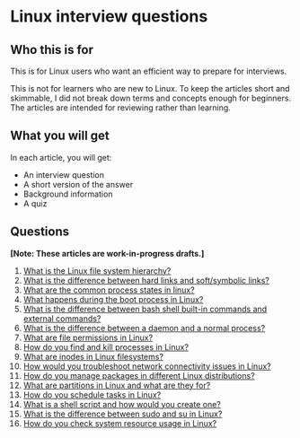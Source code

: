 # Linux interview questions

## Who this is for

This is for Linux users who want an efficient way to prepare for interviews.

This is not for learners who are new to Linux. To keep the articles short and skimmable, I did not break down terms and concepts enough for beginners. The articles are intended for reviewing rather than learning.

## What you will get

In each article, you will get:
- An interview question
- A short version of the answer
- Background information
- A quiz

## Questions

**[Note: These articles are work-in-progress drafts.]**

1. [What is the Linux file system hierarchy?](https://github.com/jablonskidev/linux-interview-questions/blob/main/questions/linux-file-system-hierarchy.md)
2. [What is the difference between hard links and soft/symbolic links?](https://github.com/jablonskidev/linux-interview-questions/blob/main/questions/linux-hard-links-soft-or-symbolic-links.md)
3. [What are the common process states in linux?](https://github.com/jablonskidev/linux-interview-questions/blob/main/questions/linux-process-states.md)
4. [What happens during the boot process in Linux?](https://github.com/jablonskidev/linux-interview-questions/blob/main/questions/linux-boot-process.md)
5. [What is the difference between bash shell built-in commands and external commands?](https://github.com/jablonskidev/linux-interview-questions/blob/main/questions/linux-built-in-vs-external-commands.md)
6. [What is the difference between a daemon and a normal process?](https://github.com/jablonskidev/linux-interview-questions/blob/main/questions/linux-daemon-vs-process.md)
7. [What are file permissions in Linux?](https://github.com/jablonskidev/linux-interview-questions/blob/main/questions/linux-file-permissions.md)
8. [How do you find and kill processes in Linux?](https://github.com/jablonskidev/linux-interview-questions/blob/main/questions/linux-find-kill-processes.md)
9. [What are inodes in Linux filesystems?](https://github.com/jablonskidev/linux-interview-questions/blob/main/questions/linux-inodes.md)
10. [How would you troubleshoot network connectivity issues in Linux?](https://github.com/jablonskidev/linux-interview-questions/blob/main/questions/linux-network-connectivity.md)
11. [How do you manage packages in different Linux distributions?](https://github.com/jablonskidev/linux-interview-questions/blob/main/questions/linux-package-management.md)
12. [What are partitions in Linux and what are they for?](https://github.com/jablonskidev/linux-interview-questions/blob/main/questions/linux-partitions.md)
13. [How do you schedule tasks in Linux?](https://github.com/jablonskidev/linux-interview-questions/blob/main/questions/linux-schedule-tasks.md)
14. [What is a shell script and how would you create one?](https://github.com/jablonskidev/linux-interview-questions/blob/main/questions/linux-shell-script.md)
15. [What is the difference between sudo and su in Linux?](https://github.com/jablonskidev/linux-interview-questions/blob/main/questions/linux-sudo-vs-su.md)
16. [How do you check system resource usage in Linux?](https://github.com/jablonskidev/linux-interview-questions/blob/main/questions/linux-system-resource-usage.md)
